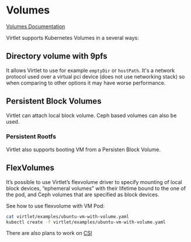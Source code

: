 # Volumes

[Volumes Documentation](https://github.com/Mirantis/virtlet/blob/master/docs/volumes.md)

Virtlet supports Kubernetes Volumes in a several ways:

## Directory volume with 9pfs

It allows Virtlet to use for example `emptyDir` or `hostPath`. It's a network protocol used over a virtual pci device (does not use networking stack) so when comparing to other options it may have worse performance.


## Persistent Block Volumes

Virtlet can attach local block volume. Ceph based volumes can also be used.

### Persistent Rootfs

Virtlet also supports booting VM from a Persisten Block Volume.

## FlexVolumes

It’s possible to use Virtlet’s flexvolume driver to specify mounting of local block devices, “ephemeral volumes” with their lifetime bound to the one of the pod, and Ceph volumes that are specified as block devices.

See how to use flexvolume with VM Pod:

```bash
cat virtlet/examples/ubuntu-vm-with-volume.yaml
kubectl create -f virtlet/examples/ubuntu-vm-with-volume.yaml
```

There are also plans to work on [CSI](https://kubernetes.io/blog/2018/01/introducing-container-storage-interface/)

